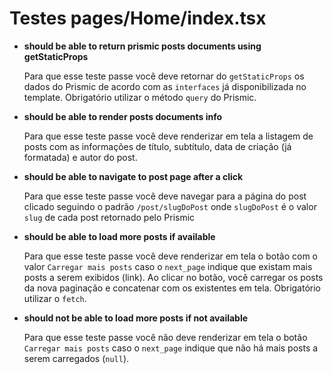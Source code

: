 # Testes pages/Home/index.tsx

- **should be able to return prismic posts documents using getStaticProps**
    
    Para que esse teste passe você deve retornar do `getStaticProps` os dados do Prismic de acordo com as `interfaces` já disponibilizada no template. Obrigatório utilizar o método `query` do Prismic.
    
- **should be able to render posts documents info**
    
    Para que esse teste passe você deve renderizar em tela a listagem de posts com as informações de título, subtítulo, data de criação (já formatada) e autor do post.
    
- **should be able to navigate to post page after a click**
    
    Para que esse teste passe você deve navegar para a página do post clicado seguindo o padrão `/post/slugDoPost` onde `slugDoPost` é o valor `slug` de cada post retornado pelo Prismic
    
- **should be able to load more posts if available**
    
    Para que esse teste passe você deve renderizar em tela o botão com o valor `Carregar mais posts` caso o `next_page` indique que existam mais posts a serem exibidos (link). Ao clicar no botão, você carregar os posts da nova paginação e concatenar com os existentes em tela. Obrigatório utilizar o `fetch`.
    
- **should not be able to load more posts if not available**
    
    Para que esse teste passe você não deve renderizar em tela o botão `Carregar mais posts` caso o `next_page` indique que não há mais posts a serem carregados (`null`).